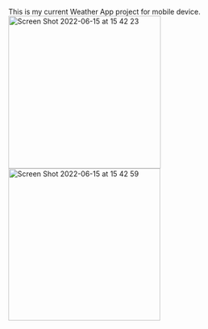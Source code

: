 This is my current Weather App project for mobile device.
<img width="302" alt="Screen Shot 2022-06-15 at 15 42 23" src="https://user-images.githubusercontent.com/94650627/173784448-09555c31-065a-45e7-b7e8-e6bc35f97d0a.png">
<img width="301" alt="Screen Shot 2022-06-15 at 15 42 59" src="https://user-images.githubusercontent.com/94650627/173784501-03ac4c21-580c-465d-bed8-5fd83d0de3f4.png">


